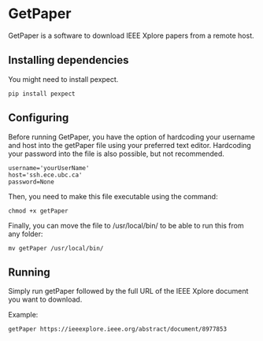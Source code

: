 # GetPaper
GetPaper is a software to download IEEE Xplore papers from a remote host.

## Installing dependencies

You might need to install pexpect.
```
pip install pexpect
```

## Configuring

Before running GetPaper, you have the option of hardcoding your username and host into the getPaper file using your preferred text editor. Hardcoding your password into the file is also possible, but not recommended. 
```
username='yourUserName'   
host='ssh.ece.ubc.ca'
password=None
```

Then, you need to make this file executable using the command:
```
chmod +x getPaper
```

Finally, you can move the file to /usr/local/bin/ to be able to run this from any folder:
```
mv getPaper /usr/local/bin/
```

## Running

Simply run getPaper followed by the full URL of the IEEE Xplore document you want to download.

Example:
```
getPaper https://ieeexplore.ieee.org/abstract/document/8977853
```
